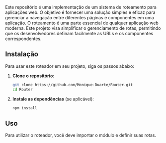 Este repositório é uma implementação de um sistema de roteamento para aplicações web. O objetivo é fornecer uma solução simples e eficaz para gerenciar a navegação entre diferentes páginas e componentes em uma aplicação. O roteamento é uma parte essencial de qualquer aplicação web moderna. Este projeto visa simplificar o gerenciamento de rotas, permitindo que os desenvolvedores definam facilmente as URLs e os componentes correspondentes.

## Instalação

Para usar este roteador em seu projeto, siga os passos abaixo:

1. **Clone o repositório**:

   ```bash
   git clone https://github.com/Monique-Duarte/Router.git
   cd Router
   ```

2. **Instale as dependências** (se aplicável):

   ```bash
   npm install
   ```

## Uso

Para utilizar o roteador, você deve importar o módulo e definir suas rotas.
